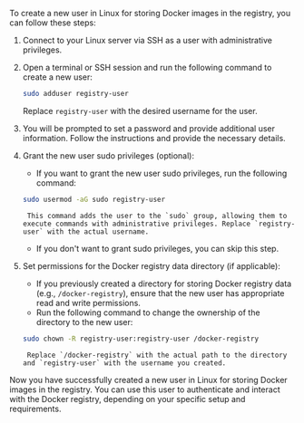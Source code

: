 To create a new user in Linux for storing Docker images in the registry, you can follow these steps:

1. Connect to your Linux server via SSH as a user with administrative privileges.
    
2. Open a terminal or SSH session and run the following command to create a new user:
    
    ```bash
    sudo adduser registry-user
	```
    Replace `registry-user` with the desired username for the user.
    
3. You will be prompted to set a password and provide additional user information. Follow the instructions and provide the necessary details.
    
4. Grant the new user sudo privileges (optional):
    
    - If you want to grant the new user sudo privileges, run the following command:
        
    ```bash
    sudo usermod -aG sudo registry-user
	```
    
        This command adds the user to the `sudo` group, allowing them to execute commands with administrative privileges. Replace `registry-user` with the actual username.
    - If you don't want to grant sudo privileges, you can skip this step.
5. Set permissions for the Docker registry data directory (if applicable):
    
    - If you previously created a directory for storing Docker registry data (e.g., `/docker-registry`), ensure that the new user has appropriate read and write permissions.
    - Run the following command to change the ownership of the directory to the new user:
        
    ```bash
    sudo chown -R registry-user:registry-user /docker-registry
	```
        
        Replace `/docker-registry` with the actual path to the directory and `registry-user` with the username you created.

Now you have successfully created a new user in Linux for storing Docker images in the registry. You can use this user to authenticate and interact with the Docker registry, depending on your specific setup and requirements.